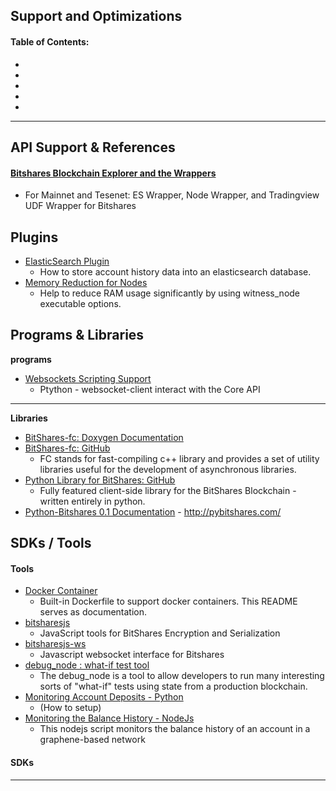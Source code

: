 ## Support and Optimizations

#### Table of Contents:
- 
- 
- 
- 
- 

***

## API Support & References

#### [Bitshares Blockchain Explorer and the Wrappers](../api_support/explorer-wrappers.md#bitshares-blockchain-explorer-and-the-apis)
* For Mainnet and Tesenet: ES Wrapper, Node Wrapper, and Tradingview UDF Wrapper for Bitshares


## Plugins

- [ElasticSearch Plugin](../plugins/elastic_search_plugin.md#elasticsearch-plugin)
  - How to store account history data into an elasticsearch database.
- [Memory Reduction for Nodes](../plugins/nodes_memory_reduction.md#memory-reduction-for-nodes)
  - Help to reduce RAM usage significantly by using witness_node executable options.

## Programs & Libraries


**programs**

- [Websockets Scripting Support](../program_libraries/websocket_scripting_support.md#websockets-scripting-support)
  - Ptython - websocket-client interact with the Core API

***

**Libraries**
- [BitShares-fc: Doxygen Documentation](http://open-explorer.io/doxygen/fc/)
- [BitShares-fc: GitHub](https://github.com/bitshares/bitshares-fc#fc)
  - FC stands for fast-compiling c++ library and provides a set of utility libraries useful for the development of asynchronous libraries. 
- [Python Library for BitShares: GitHub](https://github.com/bitshares/python-bitshares#python-library-for-bitshares)
  - Fully featured client-side library for the BitShares Blockchain - written entirely in python. 
- [Python-Bitshares 0.1 Documentation](http://docs.pybitshares.com/) - http://pybitshares.com/

## SDKs / Tools

#### Tools

- [Docker Container](https://github.com/bitshares/bitshares-core/blob/master/README-docker.md)
  -  Built-in Dockerfile to support docker containers. This README serves as documentation.
- [bitsharesjs](https://github.com/bitshares/bitsharesjs#bitsharesjs-bitsharesjs)
  - JavaScript tools for BitShares Encryption and Serialization
- [bitsharesjs-ws](https://github.com/bitshares/bitsharesjs-ws#bitshares-websocket-interface-bitsharesjs-ws)
  - Javascript websocket interface for Bitshares 
- [debug_node : what-if test tool](../sdk_tools/debug_node_whatif_test.md#debug_node--what-if-test-tool)
  - The debug_node is a tool to allow developers to run many interesting sorts of "what-if" tests using state from a production blockchain. 
- [Monitoring Account Deposits - Python](../sdk_tools/monitoring_python.md#monitoring-account-deposits---python)
  - (How to setup)
- [Monitoring the Balance History - NodeJs](../sdk_tools/monitoring_nodejs.md#monitoring-the-balance-history---nodejs)
  - This nodejs script monitors the balance history of an account in a graphene-based network
 
 
#### SDKs



***

